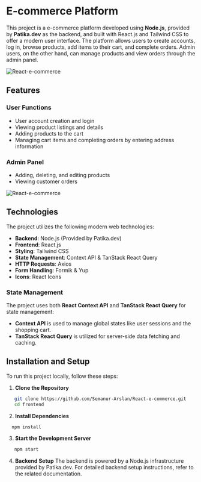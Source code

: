 # E-commerce Platform

This project is a e-commerce platform developed using **Node.js**, provided by **Patika.dev** as the backend, and built with React.js and Tailwind CSS to offer a modern user interface. The platform allows users to create accounts, log in, browse products, add items to their cart, and complete orders. Admin users, on the other hand, can manage products and view orders through the admin panel.

![React-e-commerce](web.gif)

## Features

### User Functions
- User account creation and login
- Viewing product listings and details
- Adding products to the cart
- Managing cart items and completing orders by entering address information

### Admin Panel
- Adding, deleting, and editing products
- Viewing customer orders

![React-e-commerce](mobil.gif)

## Technologies

The project utilizes the following modern web technologies:

- **Backend**: Node.js (Provided by Patika.dev)
- **Frontend**: React.js
- **Styling**: Tailwind CSS
- **State Management**: Context API & TanStack React Query
- **HTTP Requests**: Axios
- **Form Handling**: Formik & Yup
- **Icons**: React Icons


### State Management
The project uses both **React Context API** and **TanStack React Query** for state management:
- **Context API** is used to manage global states like user sessions and the shopping cart.
- **TanStack React Query** is utilized for server-side data fetching and caching.

## Installation and Setup

To run this project locally, follow these steps:

1. **Clone the Repository**
 ```bash
    git clone https://github.com/Semanur-Arslan/React-e-commerce.git
    cd frontend
 ```
2. **Install Dependencies**
  ```bash
    npm install
  ```

3. **Start the Development Server**
 ```bash
    npm start
 ```
4. **Backend Setup**
   The backend is powered by a Node.js infrastructure provided by Patika.dev. For detailed backend setup instructions, refer to the related documentation.




